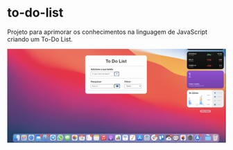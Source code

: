 # to-do-list
Projeto para aprimorar os conhecimentos na linguagem de JavaScript criando um To-Do List.

![](https://raw.githubusercontent.com/WesleyChristian/to-do-list/main/Projeto%20To%20Do%20List.png)
